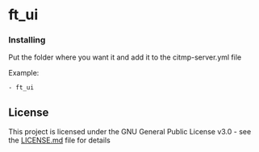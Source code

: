 # ft_ui

### Installing

Put the folder where you want it and add it to the citmp-server.yml file

Example:

```
- ft_ui
```

## License

This project is licensed under the GNU General Public License v3.0 - see the [LICENSE.md](LICENSE.md) file for details
